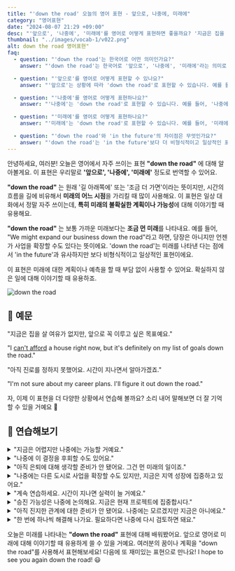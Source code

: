 ```yaml
---
title: "'down the road' 오늘의 영어 표현 - 앞으로, 나중에, 미래에"
category: "영어표현"
date: "2024-08-07 21:29 +09:00"
desc: "'앞으로', '나중에', '미래에'를 영어로 어떻게 표현하면 좋을까요? '지금은 집을 살 여유가 없지만, 앞으로 꼭 이루고 싶은 목표예요', '아직 진로를 정하지 못했어요. 시간이 지나면서 알아가겠죠' 등을 영어로 표현하는 법을 배워봅시다. 다양한 예문을 통해서 연습하고 본인의 표현으로 만들어 보세요."
thumbnail: "../images/vocab-1/v022.png"
alt: down the road 영어표현"
faq:
  - question: "'down the road'는 한국어로 어떤 의미인가요?"
    answer: "'down the road'는 한국어로 '앞으로', '나중에', '미래에'라는 의미로 사용됩니다. 미래의 불확실한 시점을 가리킬 때 사용하는 관용구입니다."

  - question: "'앞으로'를 영어로 어떻게 표현할 수 있나요?"
    answer: "'앞으로'는 상황에 따라 'down the road'로 표현할 수 있습니다. 예를 들어, '앞으로 사업을 확장할 계획이에요'는 'We plan to expand our business down the road'로 말할 수 있습니다."

  - question: "'나중에'를 영어로 어떻게 표현하나요?"
    answer: "'나중에'는 'down the road'로 표현할 수 있습니다. 예를 들어, '나중에 그 문제를 다시 검토해 봅시다'는 'Let's revisit that issue down the road'로 표현할 수 있습니다."

  - question: "'미래에'를 영어로 어떻게 표현하나요?"
    answer: "'미래에'는 'down the road'로 표현할 수 있습니다. 예를 들어, '미래에 집을 살 계획이에요'는 'I plan to buy a house down the road'로 말할 수 있습니다."

  - question: "'down the road'와 'in the future'의 차이점은 무엇인가요?"
    answer: "'down the road'는 'in the future'보다 더 비형식적이고 일상적인 표현입니다. 'down the road'는 불확실성을 내포하며 먼 미래를 암시하는 반면, 'in the future'는 더 넓은 의미로 미래 전반을 가리킬 수 있습니다."
---
```


안녕하세요, 여러분! 오늘은 영어에서 자주 쓰이는 표현 **"down the road"** 에 대해 알아볼게요. 이 표현은 우리말로 **'앞으로', '나중에', '미래에'** 정도로 번역할 수 있어요.

**"down the road"** 는 원래 '길 아래쪽에' 또는 '조금 더 가면'이라는 뜻이지만, 시간의 흐름을 길에 비유해서 **미래의 어느 시점**을 가리킬 때 많이 사용해요. 이 표현은 일상 대화에서 정말 자주 쓰이는데, **특히 미래의 불확실한 계획이나 가능성**에 대해 이야기할 때 유용해요.

**"down the road"** 는 보통 가까운 미래보다는 **조금 먼 미래**를 나타내요. 예를 들어, "We might expand our business down the road"라고 하면, 당장은 아니지만 언젠가 사업을 확장할 수도 있다는 뜻이에요. 'down the road'는 미래를 나타낸 다는 점에서 'in the future'과 유사하지만 보다 비형식적이고 일상적인 표현이에요.

이 표현은 미래에 대한 계획이나 예측을 할 때 부담 없이 사용할 수 있어요. 확실하지 않은 일에 대해 이야기할 때 유용하죠.

![down the road](../images/vocab-1/v022-1.avif)

## 📖 예문

"지금은 집을 살 여유가 없지만, 앞으로 꼭 이루고 싶은 목표예요."

"I <a href="/blog/in-english/026.cannot-afford/">can't afford</a> a house right now, but it's definitely on my list of goals down the road."

"아직 진로를 정하지 못했어요. 시간이 지나면서 알아가겠죠."

"I'm not sure about my career plans. I'll figure it out down the road."

자, 이제 이 표현을 더 다양한 상황에서 연습해 볼까요? 소리 내어 말해보면 더 잘 기억할 수 있을 거예요 📢

## 💬 연습해보기

<details>
<summary>"지금은 어렵지만 나중에는 가능할 거예요."</summary>
<span>"It's difficult now, but it might be possible down the road."</span>
</details>

<details>
<summary>"나중에 이 결정을 후회할 수도 있어요."</summary>
<span>"You might regret this decision down the road."</span>
</details>

<details>
<summary>"아직 은퇴에 대해 생각할 준비가 안 됐어요. 그건 먼 미래의 일이죠."</summary>
<span>"I'm not ready to think about retirement yet. That's way down the road for me."</span>
</details>

<details>
<summary>"나중에는 다른 도시로 사업을 확장할 수도 있지만, 지금은 지역 성장에 집중하고 있어요."</summary>
<span>"We might expand our business to other cities down the road, but for now, we're focusing on local growth."</span>
</details>

<details>
<summary>"계속 연습하세요. 시간이 지나면 실력이 늘 거예요."</summary>
<span>"Keep practicing, and you'll see improvement down the road. It <a href="/blog/in-english/010.take-a-while/">takes time</a>."</span>
</details>

<details>
<summary>"승진 가능성은 나중에 논의해요. 지금은 현재 프로젝트에 집중합시다."</summary>
<span>"We'll discuss your promotion prospects down the road. For now, let's focus on your current projects."</span>
</details>

<details>
<summary>"아직 진지한 관계에 대한 준비가 안 됐어요. 나중에는 모르겠지만 지금은 아니에요."</summary>
<span>"I'm not ready for a serious relationship. Maybe down the road, but not right now."</span>
</details>

<details>
<summary>"한 번에 하나씩 해결해 나가요. 필요하다면 나중에 다시 검토하면 돼요."</summary>
<span>"Let's take it one step at a time. We can revisit this issue down the road if needed."</span>
</details>

오늘은 미래를 나타내는 **"down the road"** 표현에 대해 배워봤어요. 앞으로 영어로 미래에 대해 이야기할 때 유용하게 쓸 수 있을 거예요. 여러분의 꿈이나 계획을 "down the road"를 사용해서 표현해보세요! 다음에 또 재미있는 표현으로 만나요! I hope to see you again down the road! 😃
